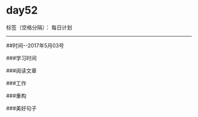# day52

标签（空格分隔）： 每日计划

---
##时间--2017年5月03号

###学习时间<br>


###阅读文章<br>


###工作<br>


###重构<br>


###美好句子<br>
